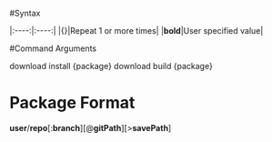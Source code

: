 #Syntax

|:----:|:----:|
|{}|Repeat 1 or more times|
|**bold**|User specified value|

#Command Arguments

download install {package}
download build {package}

# Package Format

**user**/**repo**[:**branch**][@**gitPath**][>**savePath**]
